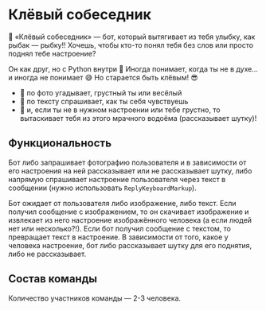 # Клёвый собеседник

🤖 «Клёвый собеседник» — бот, который вытягивает из тебя улыбку, как рыбак — рыбку!! Хочешь, чтобы кто-то понял тебя без слов или просто поднял тебе настроение?

Он как друг, но с Python внутри 🐍
Иногда понимает, когда ты не в духе… и иногда не понимает 😅
Но старается быть клёвым! 😎

- 📸 по фото угадывает, грустный ты или весёлый
- 💬 по тексту спрашивает, как ты себя чувствуешь
- 🤣 и, если ты не в нужном настроении или тебе грустно, то вытаскивает тебя из этого мрачного водоёма  (рассказывает шутку)!

## Функциональность

Бот либо запрашивает фотографию пользователя и в зависимости от его настроения на ней рассказывает или не рассказывает шутку, либо напрямую спрашивает настроение пользователя через текст в сообщении (нужно использовать `ReplyKeyboardMarkup`).

Бот ожидает от пользователя либо изображение, либо текст. Если получил сообщение с изображением, то он скачивает изображение и извлекает из него настроение изображённого человека (а если людей нет или несколько?!). Если бот получил сообщение с текстом, то превращает текст в настроение. В зависимости от того, какое у человека настроение, бот либо рассказывает шутку для его поднятия, либо не рассказывает.

## Состав команды

Количество участников команды — 2-3 человека.
